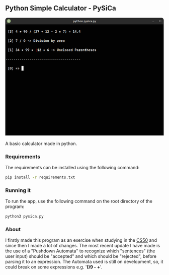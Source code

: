 ## Python Simple Calculator - PySiCa

<img src="images/pysica.png">


A basic calculator made in python.

### Requirements
The requirements can be installed using the following command:

```bash
pip install -r requirements.txt
```

### Running it
To run the app, use the following command on the root directory of the program:
```bash
python3 pysica.py
```

<!--TODO: add usage, and how it works-->

### About

I firstly made this program as an exercise when studying in the [CS50](https://www.edx.org/course/introduction-computer-science-harvardx-cs50x) and since then I made a lot of changes.
The most recent update I have made is the use of a "Pushdown Automata" to recognize which "sentences" (the user input) should be "accepted" and which should be "rejected", before parsing it to an expression. The Automata used is still on development, so, it could break on some expressions e.g. '**()9 - +**'.
